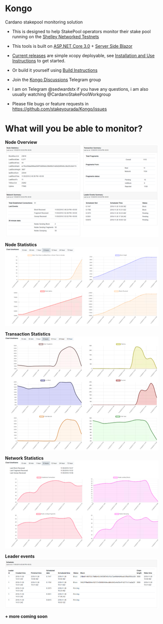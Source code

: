 # Kongo
Cardano stakepool monitoring solution

- This is designed to help StakePool operators monitor their stake pool running on the [Shelley Networked Testnets](https://iohk.zendesk.com/hc/en-us/categories/360002383814-Shelley-Networked-Testnet)

- This tools is built on [ASP.NET Core 3.0](https://docs.microsoft.com/en-us/aspnet/?view=aspnetcore-3.0#pivot=core) + [Server Side Blazor](https://docs.microsoft.com/en-us/aspnet/core/blazor/hosting-models?view=aspnetcore-3.0)

- [Current releases](https://github.com/stakeyourada/Kongo/releases) are simple xcopy deployable, see [Installation and Use Instructions](./Installation.md) to get started.

- Or build it yourself using [Build Instructions](./BuildInstructions.md)

- Join the [Kongo Discussions](https://t.me/KongoDiscussions) Telegram group

- I am on Telegram @sedwardstx if you have any questions, i am also usually watching @CardanoStakePoolWorkgroup

- Please file bugs or feature requests in https://github.com/stakeyourada/Kongo/issues

# What will you be able to monitor?

**Node Overview**
![Node Overview](./media/Node-overview.png)

**Node Statistics**
![Node Statistics](./media/Node-statistics.png)

**Transaction Statistics**
![Transaction Statistics](./media/Transaction-statistics.png)

**Network Statistics**
![Network Statistics](./media/Network-statistics.png)

**Leader events**
![Leader Events](./media/Leader-events.png)

**+ more coming soon**
